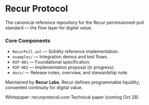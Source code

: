 # Recur Protocol

The canonical reference repository for the Recur permissioned-pull standard — the flow layer for digital value.

### Core Components
- `RecurPull.sol` — Solidity reference implementation.
- `examples/` — Integration demos and test flows.
- `RIP-001` — Foundational specification.
- `RIP-002` — Implementation proposal (in progress).
- `docs/` — Release notes, overview, and stewardship note.

Maintained by **Recur Labs**.
Recur defines programmable liquidity; consented continuity for digital value.

 Whitepaper: recurprotocol.com
 Technical paper (coming Oct 28)
